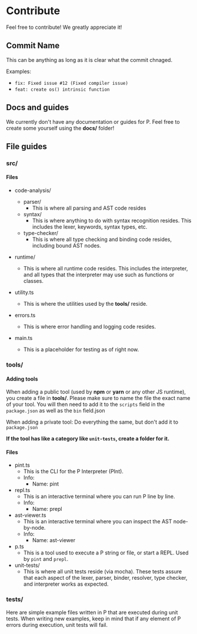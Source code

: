 # Contribute
Feel free to contribute! We greatly appreciate it!
## Commit Name
This can be anything as long as it is clear what the commit chnaged.

Examples:
- `fix: Fixed issue #12 (Fixed compiler issue)`
- `feat: create os() intrinsic function`
## Docs and guides
We currently don't have any documentation or guides for P. Feel free to create some yourself using the **docs/** folder!

## File guides
### src/
#### Files
- code-analysis/
    - parser/
        * This is where all parsing and AST code resides
    - syntax/
        * This is where anything to do with syntax recognition resides. This includes the lexer, keywords, syntax types, etc.
    - type-checker/
        * This is where all type checking and binding code resides, including bound AST nodes.
- runtime/
    * This is where all runtime code resides. This includes the interpreter, and all types that the interpreter may use such as functions or classes.

- utility.ts
    - This is where the utilities used by the **tools/** reside.
- errors.ts
    - This is where error handling and logging code resides.
- main.ts
    - This is a placeholder for testing as of right now.

### tools/
#### Adding tools
When adding a public tool (used by **npm** or **yarn** or any other JS runtime), you create a file in **tools/**. Please make sure to name the file the exact name of your tool. You will then need to add it to the `scripts` field in the `package.json` as well as the `bin` field.json

When adding a private tool: Do everything the same, but don't add it to `package.json`

**If the tool has like a category like `unit-tests`, create a folder for it.**
#### Files
- pint.ts
    - This is the CLI for the P Interpreter (PInt).
    - Info:
        - Name: pint
- repl.ts
    - This is an interactive terminal where you can run P line by line.
    - Info:
        - Name: prepl
- ast-viewer.ts
    - This is an interactive terminal where you can inspect the AST node-by-node.
    - Info:
        - Name: ast-viewer
- p.ts
    - This is a tool used to execute a P string or file, or start a REPL. Used by `pint` and `prepl`.
- unit-tests/
    - This is where all unit tests reside (via mocha). These tests assure that each aspect of the lexer, parser, binder, resolver, type checker, and interpreter works as expected.

### tests/
Here are simple example files written in P that are executed during unit tests. When writing new examples, keep in mind that if any element of P errors during execution, unit tests will fail.